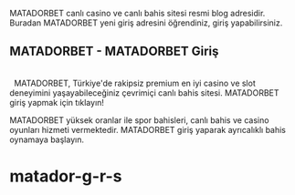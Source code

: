 MATADORBET canlı casino ve canlı bahis sitesi resmi blog adresidir. Buradan MATADORBET yeni giriş adresini öğrendiniz, giriş yapabilirsiniz.

 <h2>MATADORBET - MATADORBET Giriş</h2><br>
 
MATADORBET, Türkiye'de rakipsiz premium en iyi casino ve slot deneyimini yaşayabileceğiniz çevrimiçi canlı bahis sitesi. MATADORBET giriş yapmak için tıklayın!

MATADORBET yüksek oranlar ile spor bahisleri, canlı bahis ve casino oyunları hizmeti vermektedir. MATADORBET giriş yaparak ayrıcalıklı bahis oynamaya başlayın.


# matador-g-r-s
